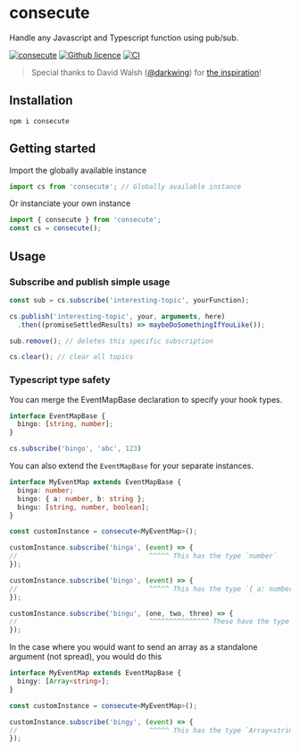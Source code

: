 # consecute
Handle any Javascript and Typescript function using pub/sub.

[![consecute](https://img.shields.io/npm/v/consecute.svg)](https://www.npmjs.com/package/consecute)
[![Github licence](https://img.shields.io/github/license/mats852/consecute)](https://img.shields.io/github/license/mats852/consecute)
[![CI](https://github.com/mats852/consecute/actions/workflows/main.yml/badge.svg)](https://github.com/mats852/consecute/actions/workflows/main.yml)

> Special thanks to David Walsh ([@darkwing](https://github.com/darkwing)) for [the inspiration](https://davidwalsh.name/pubsub-javascript)!

## Installation

```shell
npm i consecute 
```

## Getting started
Import the globally available instance
```ts
import cs from 'consecute'; // Globally available instance
```

Or instanciate your own instance
```ts
import { consecute } from 'consecute';
const cs = consecute();
```

## Usage
### Subscribe and publish simple usage
```ts
const sub = cs.subscribe('interesting-topic', yourFunction);

cs.publish('interesting-topic', your, arguments, here)
  .then((promiseSettledResults) => maybeDoSomethingIfYouLike());

sub.remove(); // deletes this specific subscription

cs.clear(); // clear all topics
```

### Typescript type safety

You can merge the EventMapBase declaration to specify your hook types.

```ts
interface EventMapBase {
  bingo: [string, number];
}

cs.subscribe('bingo', 'abc', 123)
```

You can also extend the `EventMapBase` for your separate instances.

```ts
interface MyEventMap extends EventMapBase {
  binga: number;
  bingo: { a: number, b: string };
  bingu: [string, number, boolean];
}

const customInstance = consecute<MyEventMap>();

customInstance.subscribe('binga', (event) => {
//                                 ^^^^^ This has the type `number`
});

customInstance.subscribe('bingo', (event) => {
//                                 ^^^^^ This has the type `{ a: number, b: string }`
});

customInstance.subscribe('bingu', (one, two, three) => {
//                                 ^^^^^^^^^^^^^^^ These have the type `string`, `number` and `boolean` respectively
});
```

In the case where you would want to send an array as a standalone argument (not spread), you would do this

```ts
interface MyEventMap extends EventMapBase {
  bingy: [Array<string>];
}

const customInstance = consecute<MyEventMap>();

customInstance.subscribe('bingy', (event) => {
//                                 ^^^^^ This has the type `Array<string>`
});
```
